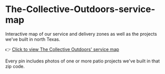 # The-Collective-Outdoors-service-map
Interactive map of our service and delivery zones as well as the projects we've built in north Texas.

👉 [Click to view The Collective Outdoors' service map](https://www.google.com/maps/d/edit?mid=1mK5zPcRU0iq4ps29Y2fvvGoz0GOFRmY&usp=sharing)

Every pin includes photos of one or more patio projects we've built in that zip code. 
